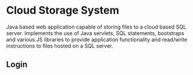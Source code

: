 # Cloud Storage System

Java based web application capable of storing files to a cloud based SQL server. Implements the use of Java servlets, SQL statements, bootstraps and various JS libraries to provide application functionality and read/write instructions to files hosted on a SQL server.

## Login





